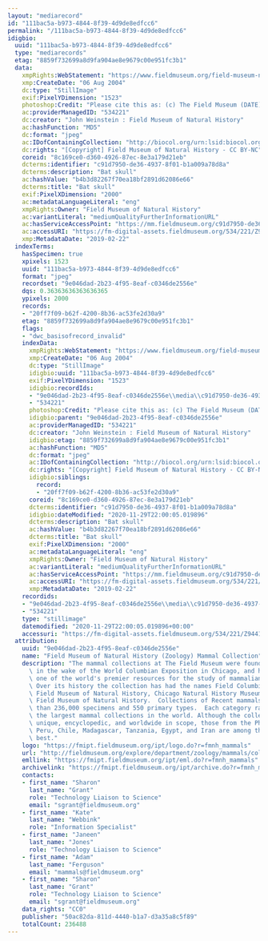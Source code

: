 ```yaml
---
layout: "mediarecord"
id: "111bac5a-b973-4844-8f39-4d9de8edfcc6"
permalink: "/111bac5a-b973-4844-8f39-4d9de8edfcc6"
idigbio:
  uuid: "111bac5a-b973-4844-8f39-4d9de8edfcc6"
  type: "mediarecords"
  etag: "8859f732699a8d9fa904ae8e9679c00e951fc3b1"
  data:
    xmpRights:WebStatement: "https://www.fieldmuseum.org/field-museum-natural-history-conditions-and-suggested-norms-use-collections"
    xmp:CreateDate: "06 Aug 2004"
    dc:type: "StillImage"
    exif:PixelYDimension: "1523"
    photoshop:Credit: "Please cite this as: (c) The Field Museum (DATE) CC-BY-NC"
    ac:providerManagedID: "534221"
    dc:creator: "John Weinstein : Field Museum of Natural History"
    ac:hashFunction: "MD5"
    dc:format: "jpeg"
    ac:IDofContainingCollection: "http://biocol.org/urn:lsid:biocol.org:col:34795"
    dc:rights: "[Copyright] Field Museum of Natural History - CC BY-NC"
    coreid: "8c169ce0-d360-4926-87ec-8e3a179d21eb"
    dcterms:identifier: "c91d7950-de36-4937-8f01-b1a009a78d8a"
    dcterms:description: "Bat skull"
    ac:hashValue: "b4b3d82267f70ea18bf2891d62086e66"
    dcterms:title: "Bat skull"
    exif:PixelXDimension: "2000"
    ac:metadataLanguageLiteral: "eng"
    xmpRights:Owner: "Field Museum of Natural History"
    ac:variantLiteral: "mediumQualityFurtherInformationURL"
    ac:hasServiceAccessPoint: "https://mm.fieldmuseum.org/c91d7950-de36-4937-8f01-b1a009a78d8a"
    ac:accessURI: "https://fm-digital-assets.fieldmuseum.org/534/221/Z94413d.jpg"
    xmp:MetadataDate: "2019-02-22"
  indexTerms:
    hasSpecimen: true
    xpixels: 1523
    uuid: "111bac5a-b973-4844-8f39-4d9de8edfcc6"
    format: "jpeg"
    recordset: "9e046dad-2b23-4f95-8eaf-c0346de2556e"
    dqs: 0.36363636363636365
    ypixels: 2000
    records:
    - "20ff7f09-b62f-4200-8b36-ac53fe2d30a9"
    etag: "8859f732699a8d9fa904ae8e9679c00e951fc3b1"
    flags:
    - "dwc_basisofrecord_invalid"
    indexData:
      xmpRights:WebStatement: "https://www.fieldmuseum.org/field-museum-natural-history-conditions-and-suggested-norms-use-collections"
      xmp:CreateDate: "06 Aug 2004"
      dc:type: "StillImage"
      idigbio:uuid: "111bac5a-b973-4844-8f39-4d9de8edfcc6"
      exif:PixelYDimension: "1523"
      idigbio:recordIds:
      - "9e046dad-2b23-4f95-8eaf-c0346de2556e\\media\\c91d7950-de36-4937-8f01-b1a009a78d8a"
      - "534221"
      photoshop:Credit: "Please cite this as: (c) The Field Museum (DATE) CC-BY-NC"
      idigbio:parent: "9e046dad-2b23-4f95-8eaf-c0346de2556e"
      ac:providerManagedID: "534221"
      dc:creator: "John Weinstein : Field Museum of Natural History"
      idigbio:etag: "8859f732699a8d9fa904ae8e9679c00e951fc3b1"
      ac:hashFunction: "MD5"
      dc:format: "jpeg"
      ac:IDofContainingCollection: "http://biocol.org/urn:lsid:biocol.org:col:34795"
      dc:rights: "[Copyright] Field Museum of Natural History - CC BY-NC"
      idigbio:siblings:
        record:
        - "20ff7f09-b62f-4200-8b36-ac53fe2d30a9"
      coreid: "8c169ce0-d360-4926-87ec-8e3a179d21eb"
      dcterms:identifier: "c91d7950-de36-4937-8f01-b1a009a78d8a"
      idigbio:dateModified: "2020-11-29T22:00:05.019896"
      dcterms:description: "Bat skull"
      ac:hashValue: "b4b3d82267f70ea18bf2891d62086e66"
      dcterms:title: "Bat skull"
      exif:PixelXDimension: "2000"
      ac:metadataLanguageLiteral: "eng"
      xmpRights:Owner: "Field Museum of Natural History"
      ac:variantLiteral: "mediumQualityFurtherInformationURL"
      ac:hasServiceAccessPoint: "https://mm.fieldmuseum.org/c91d7950-de36-4937-8f01-b1a009a78d8a"
      ac:accessURI: "https://fm-digital-assets.fieldmuseum.org/534/221/Z94413d.jpg"
      xmp:MetadataDate: "2019-02-22"
    recordids:
    - "9e046dad-2b23-4f95-8eaf-c0346de2556e\\media\\c91d7950-de36-4937-8f01-b1a009a78d8a"
    - "534221"
    type: "stillimage"
    datemodified: "2020-11-29T22:00:05.019896+00:00"
    accessuri: "https://fm-digital-assets.fieldmuseum.org/534/221/Z94413d.jpg"
  attribution:
    uuid: "9e046dad-2b23-4f95-8eaf-c0346de2556e"
    name: "Field Museum of Natural History (Zoology) Mammal Collection"
    description: "The mammal collections at The Field Museum were founded in 1893,\
      \ in the wake of the World Columbian Exposition in Chicago, and have grown into\
      \ one of the world's premier resources for the study of mammalian evolution.\
      \ Over its history the collection has had the names Field Columbian Museum,\
      \ Field Museum of Natural History, Chicago Natural History Museum, and again\
      \ Field Museum of Natural History.  Collections of Recent mammals number more\
      \ than 236,000 specimens and 550 primary types.  Each category ranks it among\
      \ the largest mammal collections in the world. Although the collections are\
      \ unique, encyclopedic, and worldwide in scope, those from the Philippines,\
      \ Peru, Chile, Madagascar, Tanzania, Egypt, and Iran are among the world's very\
      \ best."
    logo: "https://fmipt.fieldmuseum.org/ipt/logo.do?r=fmnh_mammals"
    url: "http://fieldmuseum.org/explore/department/zoology/mammals/collections"
    emllink: "https://fmipt.fieldmuseum.org/ipt/eml.do?r=fmnh_mammals"
    archivelink: "https://fmipt.fieldmuseum.org/ipt/archive.do?r=fmnh_mammals"
    contacts:
    - first_name: "Sharon"
      last_name: "Grant"
      role: "Technology Liaison to Science"
      email: "sgrant@fieldmuseum.org"
    - first_name: "Kate"
      last_name: "Webbink"
      role: "Information Specialist"
    - first_name: "Janeen"
      last_name: "Jones"
      role: "Technology Liaison to Science"
    - first_name: "Adam"
      last_name: "Ferguson"
      email: "mammals@fieldmuseum.org"
    - first_name: "Sharon"
      last_name: "Grant"
      role: "Technology Liaison to Science"
      email: "sgrant@fieldmuseum.org"
    data_rights: "CC0"
    publisher: "50ac82da-811d-4440-b1a7-d3a35a8c5f89"
    totalCount: 236488
---
```

